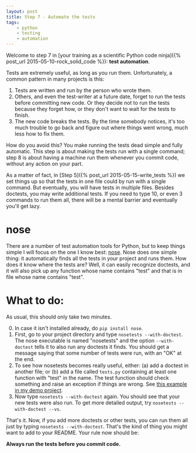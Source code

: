 ```yaml
---
layout: post
title: Step 7 - Automate the tests
tags:
    - python
    - testing
    - automation
---
```


Welcome to step 7 in [your training as a scientific Python code ninja]({% post_url 2015-05-10-rock_solid_code %}): **test automation**.

Tests are extremely useful, as long as you run them.  Unfortunately, a common
pattern in many projects is this:

1. Tests are written and run by the person who wrote them.
2. Others, and even the test-writer at a future date, forget to run the tests before
   committing new code.  Or they decide not to run the tests because they 
   forget how, or they don't want to wait for the tests to finish.
3. The new code breaks the tests.  By the time somebody notices, it's too
   much trouble to go back and figure out where things went wrong, much
   less how to fix them.

How do you avoid this?  You make running the tests dead simple and fully
automatic.  This step is about making the tests run with a single command;
step 8 is about having a machine run them whenever you commit code, without
any action on your part.

As a matter of fact, in [Step 5]({% post_url 2015-05-15-write_tests %}) we
set things up so that the tests in one file could by run with a single
command.  But eventually, you will have tests in multiple files.  Besides
doctests, you may write additional tests.  If you need to type 10, or even
3 commands to run them all, there will be a mental barrier and eventually
you'll get lazy.


# nose
There are a number of test automation tools for Python, but to keep things
simple I will focus on the one I know best: [nose](https://nose.readthedocs.org/en/latest/).
Nose does one simple thing: it automatically finds all the tests in your
project and runs them.  How does it know where the tests are?  Well, it
can easily recognize doctests, and it will also pick up any function whose
name contains "test" and that is in file whose name contains "test".

# What to do:
As usual, this should only take two minutes.

0. In case it isn't installed already, do `pip install nose`.
1. First, go to your project directory and type `nosetests --with-doctest`.
   The nose executable is named "nosetests" and the option `--with-doctest`
   tells it to also run any doctests it finds.  You should get a message
   saying that some number of tests were run, with an "OK" at the end.
2. To see how nosetests becomes really useful, either: (a) add a doctest
   in another file; or (b) add a file called `tests.py` containing at least
   one function with "test" in the name.
   The test function should check something
   and raise an exception if things are wrong.  See [this example in my 
   demo project](https://github.com/ketch/rock-solid-code-demo/blob/master/tests.py).
3. Now type `nosetests --with-doctest` again.  You should see that your
   new tests were also run.  To get more detailed output, try `nosetests --with-doctest --vs`.

That's it.  Now, if you add more doctests or other tests, you can run them
all just by typing `nosetests --with-doctest`.  That's the kind of thing
you might want to add to your README.  Your rule now should be:

**Always run the tests before you commit code.**

